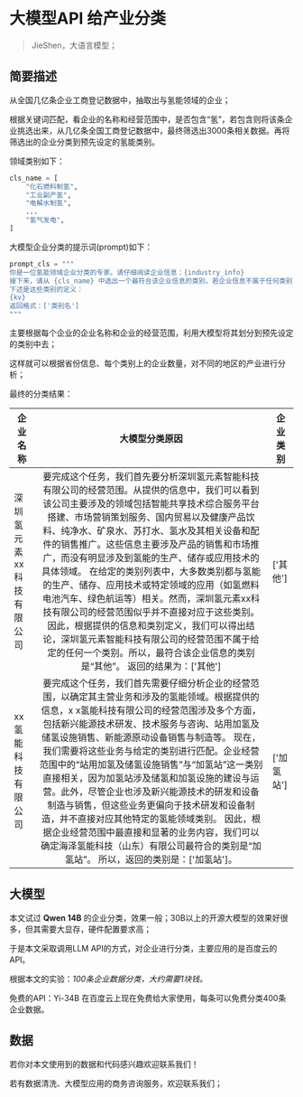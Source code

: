 # 大模型API 给产业分类

> JieShen，大语言模型；

## 简要描述

从全国几亿条企业工商登记数据中，抽取出与氢能领域的企业；

根据关键词匹配，看企业的名称和经营范围中，是否包含“氢”，若包含则将该条企业挑选出来，从几亿条全国工商登记数据中，最终筛选出3000条相关数据。再将筛选出的企业分类到预先设定的氢能类别。

领域类别如下：

```python
cls_name = [
    "化石燃料制氢",
    "工业副产氢",
    "电解水制氢",
    ...
    "氢气发电",
]
```

大模型企业分类的提示词(prompt)如下：

```python
prompt_cls = """
你是一位氢能领域企业分类的专家。请仔细阅读企业信息：{industry_info}  
接下来，请从 {cls_name} 中选出一个最符合该企业信息的类别，若企业信息不属于任何类别，请返回['其他']。  
下述是这些类别的定义：
{kv}
返回格式：['类别名']  
"""
```

主要根据每个企业的企业名称和企业的经营范围，利用大模型将其划分到预先设定的类别中去；

这样就可以根据省份信息、每个类别上的企业数量，对不同的地区的产业进行分析；

最终的分类结果：

| 企业名称                 |                        大模型分类原因                        | 企业类别   |
| ------------------------ | :----------------------------------------------------------: | ---------- |
| 深圳氢元素xx科技有限公司 | 要完成这个任务，我们首先要分析深圳氢元素智能科技有限公司的经营范围。从提供的信息中，我们可以看到该公司主要涉及的领域包括智能共享技术综合服务平台搭建、市场营销策划服务、国内贸易以及健康产品饮料、纯净水、矿泉水、苏打水、氢水及其相关设备和配件的销售推广。这些信息主要涉及产品的销售和市场推广，而没有明显涉及到氢能的生产、储存或应用技术的具体领域。  在给定的类别列表中，大多数类别都与氢能的生产、储存、应用技术或特定领域的应用（如氢燃料电池汽车、绿色航运等）相关。然而，深圳氢元素xx科技有限公司的经营范围似乎并不直接对应于这些类别。  因此，根据提供的信息和类别定义，我们可以得出结论，深圳氢元素智能科技有限公司的经营范围不属于给定的任何一个类别。所以，最符合该企业信息的类别是“其他”。  返回的结果为：['其他'] | ['其他']   |
| xx氢能科技有限公司       | 要完成这个任务，我们首先需要仔细分析企业的经营范围，以确定其主营业务和涉及的氢能领域。根据提供的信息，x x氢能科技有限公司的经营范围涉及多个方面，包括新兴能源技术研发、技术服务与咨询、站用加氢及储氢设施销售、新能源原动设备销售与制造等。  现在，我们需要将这些业务与给定的类别进行匹配。企业经营范围中的“站用加氢及储氢设施销售”与“加氢站”这一类别直接相关，因为加氢站涉及储氢和加氢设施的建设与运营。此外，尽管企业也涉及新兴能源技术的研发和设备制造与销售，但这些业务更偏向于技术研发和设备制造，并不直接对应其他特定的氢能领域类别。  因此，根据企业经营范围中最直接和显著的业务内容，我们可以确定海泽氢能科技（山东）有限公司最符合的类别是“加氢站”。  所以，返回的类别是：['加氢站']。 | ['加氢站'] |



## 大模型

本文试过 **Qwen 14B** 的企业分类，效果一般；30B以上的开源大模型的效果好很多，但其需要大显存，硬件配置要求高；

于是本文采取调用LLM API的方式，对企业进行分类，主要应用的是百度云的API。

根据本文的实验：*100条企业数据分类，大约需要1块钱。* 

免费的API：Yi-34B 在百度云上现在免费给大家使用，每条可以免费分类400条企业数据。



## 数据

若你对本文使用到的数据和代码感兴趣欢迎联系我们！

若有数据清洗、大模型应用的商务咨询服务，欢迎联系我们；

